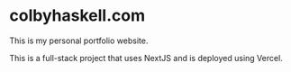# colbyhaskell.com

This is my personal portfolio website.

This is a full-stack project that uses NextJS and is deployed using Vercel.

